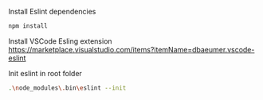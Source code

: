 Install Eslint dependencies

```bash
npm install
```

Install VSCode Esling extension
https://marketplace.visualstudio.com/items?itemName=dbaeumer.vscode-eslint

Init eslint in root folder

```bash
.\node_modules\.bin\eslint --init
```